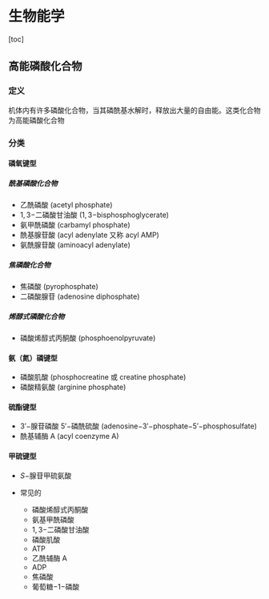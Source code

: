 # 生物能学

[toc]

## 高能磷酸化合物

### 定义

机体内有许多磷酸化合物，当其磷酰基水解时，释放出大量的自由能。这类化合物为高能磷酸化合物

### 分类

#### 磷氧键型

##### 酰基磷酸化合物

+ 乙酰磷酸 (acetyl phosphate)
+ $1,3-$二磷酸甘油酸 ($1,3-$bisphosphoglycerate)
+ 氨甲酰磷酸 (carbamyl phosphate)
+ 酰基腺苷酸 (acyl adenylate 又称 acyl AMP)
+ 氨酰腺苷酸 (aminoacyl adenylate)

##### 焦磷酸化合物

+ 焦磷酸 (pyrophosphate)
+ 二磷酸腺苷 (adenosine diphosphate)

##### 烯醇式磷酸化合物

+ 磷酸烯醇式丙酮酸 (phosphoenolpyruvate)

#### 氨（氮）磷键型

+ 磷酸肌酸 (phosphocreatine 或 creatine phosphate)
+ 磷酸精氨酸 (arginine phosphate)

#### 硫酯键型
+ $3'-$腺苷磷酸 $5'-$磷酰硫酸 (adenosine$-3'-$phosphate$-5'-$phosphosulfate)
+ 酰基辅酶 A (acyl coenzyme A)

#### 甲硫键型

+ $S-$腺苷甲硫氨酸

 + 常见的
   + 磷酸烯醇式丙酮酸
   + 氨基甲酰磷酸
   + $1,3-$二磷酸甘油酸
   + 磷酸肌酸
   + ATP
   + 乙酰辅酶 A
   + ADP
   + 焦磷酸
   + 葡萄糖$-1-$磷酸